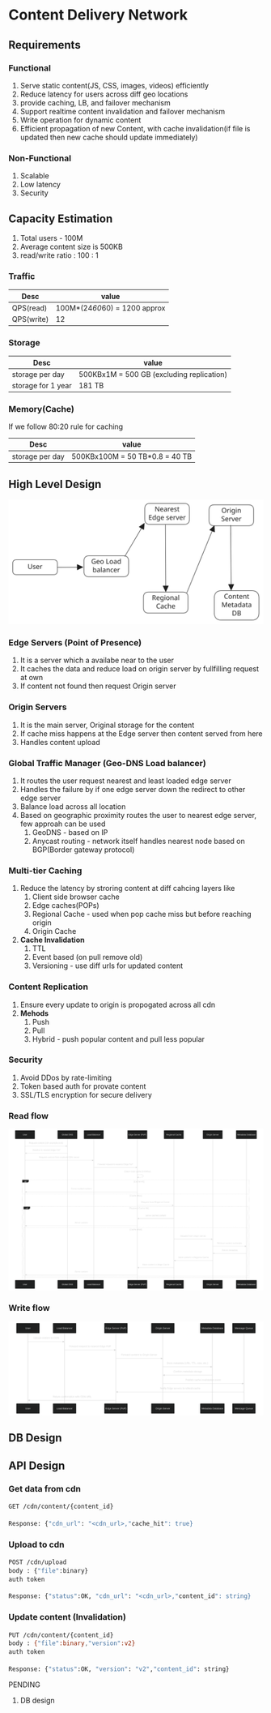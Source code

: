 # Content Delivery Network

## Requirements

### Functional

1. Serve static content(JS, CSS, images, videos) efficiently
2. Reduce latency for users across diff geo locations
3. provide caching, LB, and failover mechanism
4. Support realtime content invalidation and failover mechanism
5. Write operation for dynamic content
6. Efficient propagation of new Content, with cache invalidation(if file is updated then new cache should update immediately)

### Non-Functional

1. Scalable
2. Low latency
3. Security

## Capacity Estimation

1. Total users - 100M
2. Average content size is 500KB
3. read/write ratio : 100 : 1

### Traffic

| Desc       | value                          |
| ---------- | ------------------------------ |
| QPS(read)  | 100M\*(24*60*60) = 1200 approx |
| QPS(write) | 12                             |

### Storage

| Desc               | value                                     |
| ------------------ | ----------------------------------------- |
| storage per day    | 500KBx1M = 500 GB (excluding replication) |
| storage for 1 year | 181 TB                                    |

### Memory(Cache)

If we follow 80:20 rule for caching

| Desc            | value                           |
| --------------- | ------------------------------- |
| storage per day | 500KBx100M = 50 TB\*0.8 = 40 TB |

## High Level Design

<p align="center">
   <img src="./images/cdn/hld.svg" />
</p>

### Edge Servers (Point of Presence)

1. It is a server which a availabe near to the user
2. It caches the data and reduce load on origin server by fullfilling request at own
3. If content not found then request Origin server

### Origin Servers

1. It is the main server, Original storage for the content
2. If cache miss happens at the Edge server then content served from here
3. Handles content upload

### Global Traffic Manager (Geo-DNS Load balancer)

1. It routes the user request nearest and least loaded edge server
2. Handles the failure by if one edge server down the redirect to other edge server
3. Balance load across all location
4. Based on geographic proximity routes the user to nearest edge server, few approah can be used
   1. GeoDNS - based on IP
   2. Anycast routing - network itself handles nearest node based on BGP(Border gateway protocol)

### Multi-tier Caching

1. Reduce the latency by stroring content at diff cahcing layers like
   1. Client side browser cache
   2. Edge caches(POPs)
   3. Regional Cache - used when pop cache miss but before reaching origin
   4. Origin Cache
2. **Cache Invalidation**
   1. TTL
   2. Event based (on pull remove old)
   3. Versioning - use diff urls for updated content

### Content Replication

1. Ensure every update to origin is propogated across all cdn
2. **Mehods**
   1. Push
   2. Pull
   3. Hybrid - push popular content and pull less popular

### Security

1. Avoid DDos by rate-limiting
2. Token based auth for provate content
3. SSL/TLS encryption for secure delivery

### Read flow

<p align="center">
    <img src="./images/cdn/mermaid-diagram-read-flow.svg"/>
</p>

### Write flow

<p align="center">
    <img src="./images/cdn/mermaid-diagram-write-flow.svg"/>
</p>

## DB Design

## API Design

### Get data from cdn

```sh
GET /cdn/content/{content_id}

Response: {"cdn_url": "<cdn_url>,"cache_hit": true}

```

### Upload to cdn

```sh
POST /cdn/upload
body : {"file":binary}
auth token

Response: {"status":OK, "cdn_url": "<cdn_url>,"content_id": string}

```

### Update content (Invalidation)

```sh
PUT /cdn/content/{content_id}
body : {"file":binary,"version":v2}
auth token

Response: {"status":OK, "version": "v2","content_id": string}

```

PENDING

1. DB design
